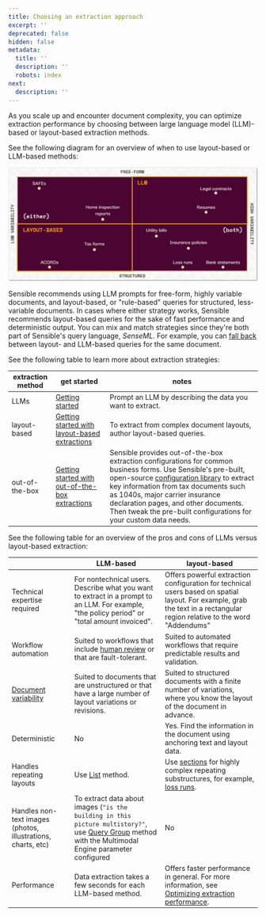 ```yaml
---
title: Choosing an extraction approach
excerpt: ''
deprecated: false
hidden: false
metadata:
  title: ''
  description: ''
  robots: index
next:
  description: ''
---
```

As you scale up and encounter document complexity, you can optimize extraction performance by choosing between large language model (LLM)-based or layout-based extraction methods.

See the following diagram for an overview of when to use layout-based or LLM-based methods: 

![Click to enlarge](https://raw.githubusercontent.com/sensible-hq/sensible-docs/main/readme-sync/assets/v0/images/final/document_landscape.png)

Sensible recommends using LLM prompts for free-form, highly variable documents, and layout-based, or "rule-based" queries for structured, less-variable documents. In cases where either strategy works, Sensible recommends layout-based queries for the sake of fast performance and deterministic output. You can mix and match strategies since they're both part of Sensible's query language, *SenseML*. For example, you can [fall back](doc:fallbacks) between layout- and LLM-based queries for the same document. 

See the following table to learn more about extraction strategies:

| extraction method | get started                                                  | notes                                                        |
| ----------------- | ------------------------------------------------------------ | ------------------------------------------------------------ |
| LLMs              | [Getting started](doc:getting-started-ai)                    | Prompt an LLM by describing the data you want to extract.    |
| layout-based      | [Getting started with layout-based extractions](doc:getting-started) | To extract from complex document layouts, author layout-based queries. |
| out-of-the-box    | [Getting started with out-of-the-box extractions](doc:library-quickstart) | Sensible provides out-of-the-box extraction configurations for common business forms. Use Sensible's pre-built, open-source [configuration library](https://github.com/sensible-hq/sensible-configuration-library/) to extract key information from tax documents such as 1040s, major carrier insurance declaration pages, and other documents. Then tweak the pre-built configurations for your custom data needs. |

See the following table for an overview of the pros and cons of LLMs versus layout-based extraction:

|                                                              | LLM-based                                                    | layout-based                                                 |
| ------------------------------------------------------------ | ------------------------------------------------------------ | ------------------------------------------------------------ |
| Technical expertise required                                 | For nontechnical users. Describe what you want to extract in a prompt to an LLM.  For example, "the policy period" or "total amount invoiced". | Offers powerful extraction configuration for technical users based on spatial layout. For example, grab the text in a rectangular region relative to the word "Addendums" |
| Workflow automation                                          | Suited to workflows that include [human review](doc:human-review) or that are fault-tolerant. | Suited to automated workflows that require predictable results and validation. |
| [Document variability](doc:document-variations)              | Suited to documents that are unstructured or that have a large number of layout variations or revisions. | Suited to structured documents with a finite number of variations, where you know the layout of the document in advance. |
| Deterministic                                                | No                                                           | Yes. Find the information in the document using anchoring text and layout data. |
| Handles repeating layouts                                    | Use [List](doc:list) method.                                 | Use [sections](doc:sections) for highly complex repeating substructures, for example, [loss runs](doc:sections). |
| Handles non-text images (photos, illustrations, charts, etc) | To extract data about images (`"is the building in this picture multistory?"`, use [Query Group](doc:query-group) method with the Multimodal Engine parameter configured | No                                                           |
| Performance                                                  | Data extraction takes a few seconds for each LLM-based method. | Offers faster performance in general. For more information, see [Optimizing extraction performance](doc:performance). |